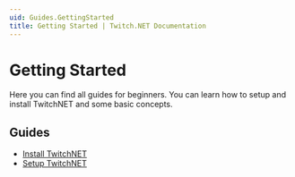 ```yaml
---
uid: Guides.GettingStarted
title: Getting Started | Twitch.NET Documentation
---
```


# Getting Started

Here you can find all guides for beginners. You can learn how to setup and install TwitchNET and some basic concepts.

## Guides

- [Install TwitchNET]("https://naendo.github.io/twitch-net/guides/Tutorial/Installation.html?tabs=visualstudio-install")
- [Setup TwitchNET]("https://naendo.github.io/twitch-net/guides/Tutorial/Setup.html")

